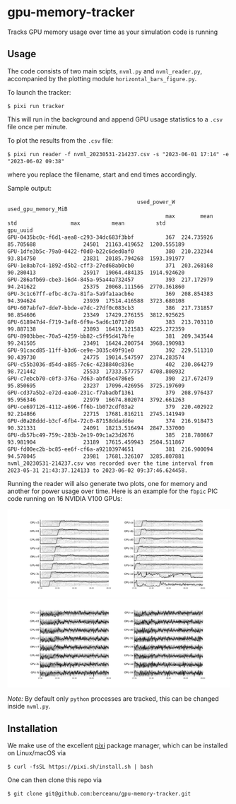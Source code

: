 # gpu-memory-tracker
Tracks GPU memory usage over time as your simulation code is running

## Usage

The code consists of two main scipts, `nvml.py` and `nvml_reader.py`, accompanied by the plotting module `horizontal_bars_figure.py`.

To launch the tracker:
```console
$ pixi run tracker
```
This will run in the background and append GPU usage statistics to a `.csv` file once per minute.

To plot the results from the `.csv` file:
```console
$ pixi run reader -f nvml_20230531-214237.csv -s "2023-06-01 17:14" -e "2023-06-02 09:38"
```
where you replace the filename, start and end times accordingly.

Sample output:
```
                                         used_power_W                        used_gpu_memory_MiB
                                                  max        mean        std                 max          mean          std
gpu_uuid
GPU-0435bc0c-f6d1-aea8-c293-34dc683f3bbf          367  224.735926  85.705688               24501  21163.419652  1200.555189
GPU-1dfe3b5c-79a0-0422-f0d0-b22c6ded0af0          380  210.232344  93.814750               23831  20185.794268  1593.391977
GPU-1e8ab7c4-1892-d5b2-cff3-27ed68ab0cb0          371  203.268168  90.280413               25917  19064.484135  1914.924620
GPU-286afb69-cbe3-16d4-845a-95a44a732457          393  217.172979  94.241622               25375  20068.111566  2770.361860
GPU-3c1c67ff-efbc-8c7a-81fa-5a9fa1aacb6e          369  208.854383  94.394624               23939  17514.416588  3723.680108
GPU-607abfe7-dde7-bbde-e7dc-27df0c083cb3          386  217.731857  98.854606               23349  17429.276155  3812.925625
GPU-618947d4-f719-3af8-6f9a-5ad6c10717d9          383  213.703110  99.887138               23893  16419.121583  4225.272359
GPU-8903bbec-70a5-4259-bb82-c5f95d417bfe          381  209.343544  99.241505               23491  16424.200754  3968.190983
GPU-91cacd85-11ff-b3d6-ce9e-3035c49f91e0          392  229.511310  90.439730               24775  19014.547597  2374.283574
GPU-c55b3036-d54d-a885-7c6c-4238840c836e          402  230.864279  98.721442               25533  17333.577757  4708.808932
GPU-c7ebcb70-c0f3-376a-7d63-abfd5e4786e5          390  217.672479  95.850695               23237  17096.426956  3725.197609
GPU-cd37a5b2-e72d-eaa0-231c-f7abadbf1361          379  208.976437  95.956346               22979  16674.802074  3792.661263
GPU-ce697126-4112-a696-ff6b-1b072cdf03a2          379  220.402922  92.214866               22715  17681.816211  2745.141949
GPU-d0a28ddd-b3cf-6fb4-72c0-87158ddadd6e          374  216.918473  90.321331               24091  18213.516494  2847.337000
GPU-db57bc49-759c-283b-2e19-09c1a23d2676          385  218.780867  93.981904               23189  17615.459943  2504.511867
GPU-fd00ec2b-bc85-ee6f-cf6a-a92103974651          381  216.900094  94.578045               23981  17681.326107  3285.807881
nvml_20230531-214237.csv was recorded over the time interval from 2023-05-31 21:43:37.124133 to 2023-06-02 09:37:46.624458.
```

Running the reader will also generate two plots, one for memory and another for power usage over time. Here is an example for the `fbpic` PIC code running on 16 NVIDIA V100 GPUs:

![Memory usage](plots/mem.png)
![Power usage](plots/pow.png)

_Note:_ By default only `python` processes are tracked, this can be changed inside `nvml.py`.

## Installation

We make use of the excellent [pixi](pixi.sh) package manager, which can be installed on Linux/macOS via

```console
$ curl -fsSL https://pixi.sh/install.sh | bash
```

One can then clone this repo via

```console
$ git clone git@github.com:berceanu/gpu-memory-tracker.git
```
